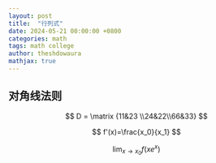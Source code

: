 ```yaml
---
layout: post
title:  "行列式"
date: 2024-05-21 00:00:00 +0800
categories: math
tags: math college
author: theshdowaura
mathjax: true
---
```


## 对角线法则

$$
D = \matrix {11&23 \\24&22\\66&33}
$$

$$
f'(x)=\frac{x_0}{x_1}
$$

$$
\lim_{x \to x_0} f(xe^x)
$$
